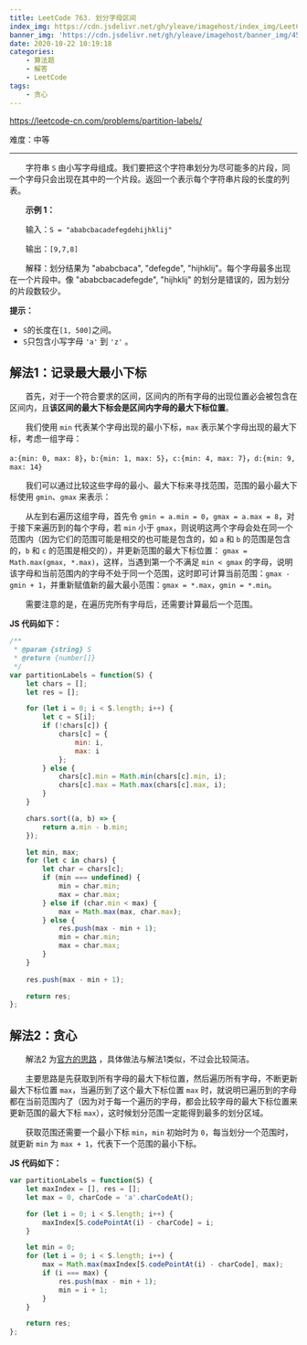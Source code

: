 ```yaml
---
title: LeetCode 763. 划分字母区间
index_img: https://cdn.jsdelivr.net/gh/yleave/imagehost/index_img/LeetCode.jpg
banner_img: 'https://cdn.jsdelivr.net/gh/yleave/imagehost/banner_img/45.jpg'
date: 2020-10-22 10:19:18
categories:
    - 算法题
    - 解答
    - LeetCode
tags:
    - 贪心
---
```



https://leetcode-cn.com/problems/partition-labels/

难度：中等

---

&emsp;&emsp;字符串 `S` 由小写字母组成。我们要把这个字符串划分为尽可能多的片段，同一个字母只会出现在其中的一个片段。返回一个表示每个字符串片段的长度的列表。

&emsp;&emsp;**示例 1：**

&emsp;&emsp;输入：`S = "ababcbacadefegdehijhklij"`

&emsp;&emsp;输出：`[9,7,8]`

&emsp;&emsp;解释：划分结果为 "ababcbaca", "defegde", "hijhklij"。每个字母最多出现在一个片段中。像 "ababcbacadefegde", "hijhklij" 的划分是错误的，因为划分的片段数较少。

**提示：**

- `S`的长度在`[1, 500]`之间。
- `S`只包含小写字母 `'a'` 到 `'z'` 。



## 解法1：记录最大最小下标

&emsp;&emsp;首先，对于一个符合要求的区间，区间内的所有字母的出现位置必会被包含在区间内，且**该区间的最大下标会是区间内字母的最大下标位置**。

&emsp;&emsp;我们使用 `min` 代表某个字母出现的最小下标，`max` 表示某个字母出现的最大下标，考虑一组字母：

`a:{min: 0, max: 8}`，`b:{min: 1, max: 5}`，`c:{min: 4, max: 7}`，`d:{min: 9, max: 14}`

&emsp;&emsp;我们可以通过比较这些字母的最小、最大下标来寻找范围，范围的最小最大下标使用 `gmin`、`gmax` 来表示：

&emsp;&emsp;从左到右遍历这组字母，首先令 `gmin = a.min = 0`，`gmax = a.max = 8`，对于接下来遍历到的每个字母，若 `min` 小于 `gmax`，则说明这两个字母会处在同一个范围内（因为它们的范围可能是相交的也可能是包含的，如 `a` 和 `b` 的范围是包含的，`b` 和 `c` 的范围是相交的），并更新范围的最大下标位置： `gmax = Math.max(gmax, *.max)`，这样，当遇到第一个不满足 `min < gmax` 的字母，说明该字母和当前范围内的字母不处于同一个范围，这时即可计算当前范围：`gmax - gmin + 1`，并重新赋值新的最大最小范围：`gmax = *.max`，`gmin = *.min`。 

&emsp;&emsp;需要注意的是，在遍历完所有字母后，还需要计算最后一个范围。



**JS 代码如下：**

```js
/**
 * @param {string} S
 * @return {number[]}
 */
var partitionLabels = function(S) {
    let chars = [];
    let res = [];

    for (let i = 0; i < S.length; i++) {
        let c = S[i];
        if (!chars[c]) {
            chars[c] = {
                min: i,
                max: i
            };
        } else {
            chars[c].min = Math.min(chars[c].min, i);
            chars[c].max = Math.max(chars[c].max, i);
        }
    }

    chars.sort((a, b) => {
        return a.min - b.min;
    });

    let min, max;
    for (let c in chars) {
        let char = chars[c];
        if (min === undefined) {
            min = char.min;
            max = char.max;
        } else if (char.min < max) {
            max = Math.max(max, char.max);
        } else {
            res.push(max - min + 1);
            min = char.min;
            max = char.max;
        }
    }
    
    res.push(max - min + 1);

    return res;
};
```



## 解法2：贪心

&emsp;&emsp;解法2 为[官方的思路](https://leetcode-cn.com/problems/partition-labels/solution/hua-fen-zi-mu-qu-jian-by-leetcode-solution/) ，具体做法与解法1类似，不过会比较简洁。

&emsp;&emsp;主要思路是先获取到所有字母的最大下标位置，然后遍历所有字母，不断更新最大下标位置 `max`，当遍历到了这个最大下标位置 `max` 时，就说明已遍历到的字母都在当前范围内了（因为对于每一个遍历的字母，都会比较字母的最大下标位置来更新范围的最大下标 `max`），这时候划分范围一定能得到最多的划分区域。

&emsp;&emsp;获取范围还需要一个最小下标 `min`，`min` 初始时为 `0`，每当划分一个范围时，就更新 `min` 为 `max + 1`，代表下一个范围的最小下标。



**JS 代码如下：**

```js
var partitionLabels = function(S) {
    let maxIndex = [], res = [];
    let max = 0, charCode = 'a'.charCodeAt();

    for (let i = 0; i < S.length; i++) {
        maxIndex[S.codePointAt(i) - charCode] = i;
    }

    let min = 0;
    for (let i = 0; i < S.length; i++) {
        max = Math.max(maxIndex[S.codePointAt(i) - charCode], max);
        if (i === max) {
            res.push(max - min + 1);
            min = i + 1;
        }
    }

    return res;
};
```

